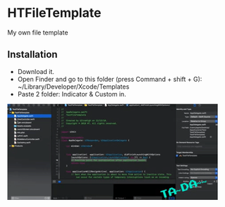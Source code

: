 # HTFileTemplate
My own file template

## Installation

- Download it.
- Open Finder and go to this folder (press Command + shift + G): ~/Library/Developer/Xcode/Templates
- Paste 2 folder: Indicator & Custom in.

![](Example.gif)
